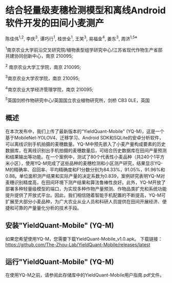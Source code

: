 # 结合轻量级麦穗检测模型和离线Android软件开发的田间小麦测产

陈佳伟<sup>1,2</sup>, 李庆<sup>3</sup>, 谭巧行<sup>1</sup>, 桂世全<sup>1</sup>, 王笑<sup>3</sup>, 易福金<sup>4</sup>, 姜东<sup>3</sup>, 周济<sup>1,5※</sup>

<sup>1</sup>南京农业大学前沿交叉研究院/植物表型组学研究中心/江苏省现代作物生产省部共建协同创新中心，南京 210095;

<sup>2</sup> 南京农业大学工学院，南京 210095;

<sup>3</sup>南京农业大学农学院，南京 210095;

<sup>4</sup>南京农业大学经济管理学院，南京 210095;

<sup>5</sup>英国剑桥作物研究中心/英国国立农业植物研究所，剑桥 CB3 0LE，英国

## 概述
在本次发布中，我们上传了最新版本的“YieldQuant-Mobile" (YQ-M)，这是一个基于MobileNet-YOLOV4、迁移学习、Android SDK和SQLite的安卓分析软件，可以离线识别手机拍摄的麦穗数量。YQ-M中预先嵌入了小麦产量构成要素的历史数据库，在离线识别出手机拍摄的麦穗数量后，可结合历史数据库在田间产量预测和结果输出等功能。在一个案例中，测试了80个代表性小麦品种（共240个1平方米小区），使用YQ-M完成了这些品种的麦穗检测和小区测产研究，结果显示YQ-M的精确率、召回率、平均精确度和F1分数分别为84.33%，91.05%，91.96%和0.88。单位面积测产结果和实际产量的决定系数为0.839，案例研究表明YQ-M对麦穗识别精度高，在田间环境下测产结果和算法鲁棒性良好。此外，YQ-M开放了部署多种轻量级模型的端口，为实现多种作物产量预测、作物品类扩充和系统功能提升提供了开放式平台。因此，我们相信随着智能手机配置的不断提高，YQ-M可扩展至大部分小麦品种，为广大农业从业人员和科研人员提供在田间开展经济、便捷和可靠的产量量化分析的技术手段。


## 安装"YieldQuant-Mobile" (YQ-M)
如果您希望使用YQ-M，您需要下载YieldQuant-Mobile_v1.0.apk。
下载链接：https://github.com/The-Zhou-Lab/YieldQuant-Mobile/releases/latest
   
## 运行"YieldQuant-Mobile" (YQ-M)

在使用YQ-M之前，请参阅此存储库中的YieldQuant-Mobile用户指南.pdf文件。
